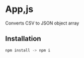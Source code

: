 # App,js

Converts CSV to JSON object array

## Installation

```js script
npm install -> npm i
``` 


